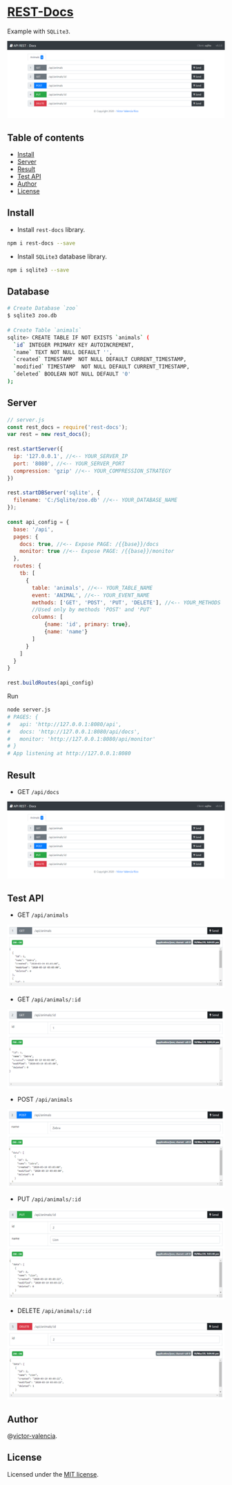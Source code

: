 # [REST-Docs](https://github.com/victor-valencia/rest-docs)

Example with `SQLite3`.

![API](/resources/img/SQLite3/api.png)

## Table of contents
- [Install](#install)
- [Server](#server)
- [Result](#result)
- [Test API](#test-api)
- [Author](#author)
- [License](#license)

## Install

- Install `rest-docs` library.

```bash
npm i rest-docs --save
```

- Install `SQLite3` database library.

```bash
npm i sqlite3 --save
```

## Database

```bash
# Create Database `zoo`
$ sqlite3 zoo.db

# Create Table `animals`
sqlite> CREATE TABLE IF NOT EXISTS `animals` (
  `id` INTEGER PRIMARY KEY AUTOINCREMENT,
  `name` TEXT NOT NULL DEFAULT '',
  `created` TIMESTAMP  NOT NULL DEFAULT CURRENT_TIMESTAMP,
  `modified` TIMESTAMP  NOT NULL DEFAULT CURRENT_TIMESTAMP,
  `deleted` BOOLEAN NOT NULL DEFAULT '0'  
);
```

## Server

```javascript
// server.js
const rest_docs = require('rest-docs');
var rest = new rest_docs();

rest.startServer({
  ip: '127.0.0.1', //<-- YOUR_SERVER_IP
  port: '8080', //<-- YOUR_SERVER_PORT
  compression: 'gzip' //<-- YOUR_COMPRESSION_STRATEGY
})

rest.startDBServer('sqlite', {  
  filename: 'C:/Sqlite/zoo.db' //<-- YOUR_DATABASE_NAME
});

const api_config = {
  base: '/api',
  pages: {
    docs: true, //<-- Expose PAGE: /{{base}}/docs
    monitor: true //<-- Expose PAGE: /{{base}}/monitor
  },
  routes: {
    tb: [
      {      
        table: 'animals', //<-- YOUR_TABLE_NAME
        event: 'ANIMAL', //<-- YOUR_EVENT_NAME 
        methods: ['GET', 'POST', 'PUT', 'DELETE'], //<-- YOUR_METHODS
        //Used only by methods 'POST' and 'PUT'
        columns: [
            {name: 'id', primary: true},
            {name: 'name'}
        ]
      }
    ]
  } 
}

rest.buildRoutes(api_config)
```

Run

```bash
node server.js
# PAGES: {
#   api: 'http://127.0.0.1:8080/api',
#   docs: 'http://127.0.0.1:8080/api/docs',
#   monitor: 'http://127.0.0.1:8080/api/monitor'    
# }
# App listening at http://127.0.0.1:8080
```

## Result

* GET `/api/docs`

![API](/resources/img/SQLite3/api.png)

## Test API

* GET `/api/animals`

![API](/resources/img/SQLite3/api_get_all.png)

* GET `/api/animals/:id`

![API](/resources/img/SQLite3/api_get_id.png)

* POST `/api/animals`

![API](/resources/img/SQLite3/api_post.png)

* PUT `/api/animals/:id`

![API](/resources/img/SQLite3/api_put.png)

* DELETE `/api/animals/:id`

![API](/resources/img/SQLite3/api_delete.png)

## Author

@[victor-valencia](https://github.com/victor-valencia).

## License

Licensed under the [MIT license](/LICENSE).